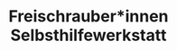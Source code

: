 ---
title: "Freischrauber*innen Selbsthilfewerkstatt"
url: /bremen/freischrauber-innen-selbsthilfewerkstatt/
shop: Fahrrad
---